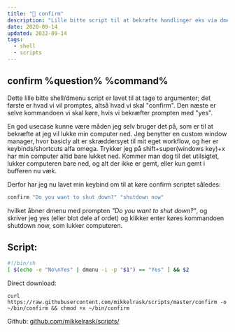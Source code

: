 ```yaml
---
title: "🫡 confirm"
description: "Lille bitte script til at bekræfte handlinger eks via dmenu"
date: 2020-09-14
updated: 2022-09-14
tags:
  - shell
  - scripts
---
```


## confirm %question% %command%

Dette lille bitte shell/dmenu script er lavet til at tage to argumenter; det første er hvad vi vil promptes, altså hvad vi skal "confirm". Den næste er selve kommandoen vi skal køre, hvis vi bekræfter prompten med "yes".

En god usecase kunne være måden jeg selv bruger det på, som er til at bekræfte at jeg vil lukke min computer ned. Jeg benytter en custom window manager, hvor basicly alt er skræddersyet til mit eget workflow, og her er keybinds/shortcuts alfa omega. Trykker jeg på shift+super(windows key)+x har min computer altid bare lukket ned. Kommer man dog til det utilsigtet, lukker computeren bare ned, og alt der ikke er gemt, eller kun gemt i bufferen nu væk.

Derfor har jeg nu lavet min keybind om til at køre confirm scriptet således:

```bash
confirm "Do you want to shut down?" "shutdown now"
```

hvilket åbner dmenu med prompten _"Do you want to shut down?"_, og skriver jeg yes (eller blot dele af ordet) og klikker enter køres kommandoen shutdown now, som lukker computeren.

## Script:

```sh
#!/bin/sh
[ $(echo -e "No\nYes" | dmenu -i -p "$1") == "Yes" ] && $2
```

Direct download:

`curl https://raw.githubusercontent.com/mikkelrask/scripts/master/confirm -o ~/bin/confirm && chmod +x ~/bin/confirm`

Github: [github.com/mikkelrask/scripts/](https://raw.githubusercontent.com/mikkelrask/scripts/master/confirm)
